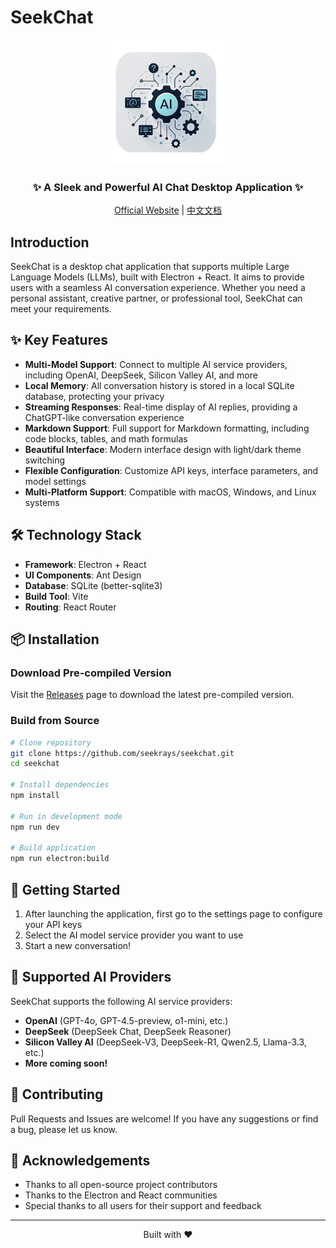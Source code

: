 # SeekChat

<div align="center">
  <img src="public/assets/logo/logo.png" alt="SeekChat Logo" width="200" />
  <h3>✨ A Sleek and Powerful AI Chat Desktop Application ✨</h3>
  <p>
    <a href="https://chat.seekrays.com" target="_blank">Official Website</a> |
    <a href="README_zh-cn.md">中文文档</a>
  </p>
</div>

## Introduction

SeekChat is a desktop chat application that supports multiple Large Language Models (LLMs), built with Electron + React. It aims to provide users with a seamless AI conversation experience. Whether you need a personal assistant, creative partner, or professional tool, SeekChat can meet your requirements.

## ✨ Key Features

- **Multi-Model Support**: Connect to multiple AI service providers, including OpenAI, DeepSeek, Silicon Valley AI, and more
- **Local Memory**: All conversation history is stored in a local SQLite database, protecting your privacy
- **Streaming Responses**: Real-time display of AI replies, providing a ChatGPT-like conversation experience
- **Markdown Support**: Full support for Markdown formatting, including code blocks, tables, and math formulas
- **Beautiful Interface**: Modern interface design with light/dark theme switching
- **Flexible Configuration**: Customize API keys, interface parameters, and model settings
- **Multi-Platform Support**: Compatible with macOS, Windows, and Linux systems

## 🛠️ Technology Stack

- **Framework**: Electron + React
- **UI Components**: Ant Design
- **Database**: SQLite (better-sqlite3)
- **Build Tool**: Vite
- **Routing**: React Router

## 📦 Installation

### Download Pre-compiled Version

Visit the [Releases](https://github.com/seekrays/seekchat/releases) page to download the latest pre-compiled version.

### Build from Source

```bash
# Clone repository
git clone https://github.com/seekrays/seekchat.git
cd seekchat

# Install dependencies
npm install

# Run in development mode
npm run dev

# Build application
npm run electron:build
```

## 🚀 Getting Started

1. After launching the application, first go to the settings page to configure your API keys
2. Select the AI model service provider you want to use
3. Start a new conversation!

## 🔌 Supported AI Providers

SeekChat supports the following AI service providers:

- **OpenAI** (GPT-4o, GPT-4.5-preview, o1-mini, etc.)
- **DeepSeek** (DeepSeek Chat, DeepSeek Reasoner)
- **Silicon Valley AI** (DeepSeek-V3, DeepSeek-R1, Qwen2.5, Llama-3.3, etc.)
- **More coming soon!**

## 🤝 Contributing

Pull Requests and Issues are welcome! If you have any suggestions or find a bug, please let us know.

## 🙏 Acknowledgements

- Thanks to all open-source project contributors
- Thanks to the Electron and React communities
- Special thanks to all users for their support and feedback

---

<div align="center">
  <p>Built with ❤️</p>
</div>
